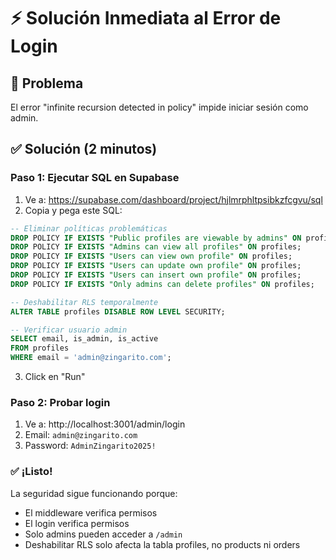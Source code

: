 # ⚡ Solución Inmediata al Error de Login

## 🔴 Problema
El error "infinite recursion detected in policy" impide iniciar sesión como admin.

## ✅ Solución (2 minutos)

### Paso 1: Ejecutar SQL en Supabase
1. Ve a: https://supabase.com/dashboard/project/hjlmrphltpsibkzfcgvu/sql
2. Copia y pega este SQL:

```sql
-- Eliminar políticas problemáticas
DROP POLICY IF EXISTS "Public profiles are viewable by admins" ON profiles;
DROP POLICY IF EXISTS "Admins can view all profiles" ON profiles;
DROP POLICY IF EXISTS "Users can view own profile" ON profiles;
DROP POLICY IF EXISTS "Users can update own profile" ON profiles;
DROP POLICY IF EXISTS "Users can insert own profile" ON profiles;
DROP POLICY IF EXISTS "Only admins can delete profiles" ON profiles;

-- Deshabilitar RLS temporalmente
ALTER TABLE profiles DISABLE ROW LEVEL SECURITY;

-- Verificar usuario admin
SELECT email, is_admin, is_active 
FROM profiles 
WHERE email = 'admin@zingarito.com';
```

3. Click en "Run"

### Paso 2: Probar login
1. Ve a: http://localhost:3001/admin/login
2. Email: `admin@zingarito.com`
3. Password: `AdminZingarito2025!`

### ✅ ¡Listo!

La seguridad sigue funcionando porque:
- El middleware verifica permisos
- El login verifica permisos
- Solo admins pueden acceder a `/admin`
- Deshabilitar RLS solo afecta la tabla profiles, no products ni orders

